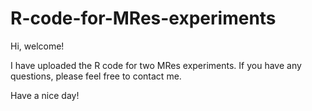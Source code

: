 # R-code-for-MRes-experiments
Hi, welcome!

I have uploaded the R code for two MRes experiments. If you have any questions, please feel free to contact me.

Have a nice day!
